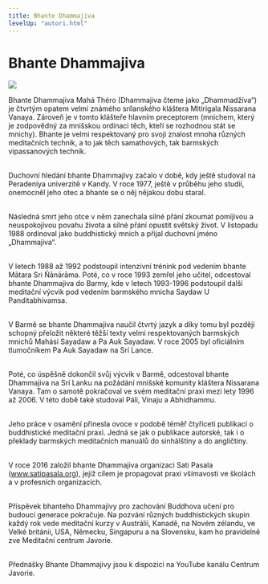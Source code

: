 ```yaml
---
title: Bhante Dhammajiva
levelUp: "autori.html"
---
```


# Bhante Dhammajiva

<img src="/images/bhante-dhammajiva.jpg" class="autori-photo"
/>

Bhante Dhammajiva Mahá Théro (Dhammajiva čteme jako „Dhammadžíva“) je čtvrtým opatem velmi známého srílanského kláštera Mitirigala Nissarana Vanaya. Zároveň je v tomto klášteře hlavním preceptorem (mnichem, který je zodpovědný za mnišskou ordinaci těch, kteří se rozhodnou stát se mnichy). Bhante je velmi respektovaný pro svoji znalost mnoha různých meditačních technik, a to jak těch samathových, tak barmských vipassanových technik.<br><br>

Duchovní hledání bhante Dhammajivy začalo v době, kdy ještě studoval na Peradeniya univerzitě v Kandy. V roce 1977, ještě v průběhu jeho studií, onemocněl jeho otec a bhante se o něj nějakou dobu staral. <br><br>

Následná smrt jeho otce v něm zanechala silné přání zkoumat pomíjivou a neuspokojivou povahu života a silné přání opustit světský život. V listopadu 1988 ordinoval jako buddhistický mnich a přijal duchovní jméno „Dhammajiva“.<br><br>

V letech 1988 až 1992 podstoupil intenzivní trénink pod vedením bhante Mātara Sri Ñānārāma. Poté, co v roce 1993 zemřel jeho učitel, odcestoval bhante Dhammajiva do Barmy, kde v letech 1993-1996 podstoupil další meditační výcvik pod vedením barmského mnicha Saydaw U Panditabhivamsa.<br><br>

V Barmě se bhante Dhammajiva naučil čtvrtý jazyk a díky tomu byl později schopný přeložit některé těžší texty velmi respektovaných barmských mnichů Mahási Sayadaw a Pa Auk Sayadaw. V roce 2005 byl oficiálním tlumočníkem Pa Auk Sayadaw na Srí Lance.<br><br>

Poté, co úspěšně dokončil svůj výcvik v Barmě, odcestoval bhante Dhammajiva na Srí Lanku na požádání mnišské komunity kláštera Nissarana Vanaya. Tam o samotě pokračoval ve svém meditační praxi mezi lety 1996 až 2006. V této době také studoval Páli, Vinaju a Abhidhammu.
<br><br>

Jeho práce v osamění přinesla ovoce v podobě téměř čtyřiceti publikací o buddhistické meditační praxi. Jedná se jak o publikace autorské, tak i o překlady barmských meditačních manuálů do sinhálštiny a do angličtiny.<br><br>

V roce 2016 založil bhante Dhammajiva organizaci Sati Pasala (www.satipasala.org), jejíž cílem je propagovat praxi všímavosti ve školách a v profesních organizacích.<br><br>

Příspěvek bhanteho Dhammajivy pro zachování Buddhova učení pro budoucí generace pokračuje. Na pozvání různých buddhistických skupin každý rok vede meditační kurzy v Austrálii, Kanadě, na Novém zélandu, ve Velké británii, USA, Německu, Singapuru a na Slovensku, kam ho pravidelně zve Meditační centrum Javorie.<br><br>

Přednášky Bhante Dhammajivy jsou k dispozici na YouTube kanálu Centrum Javorie.<br><br>
